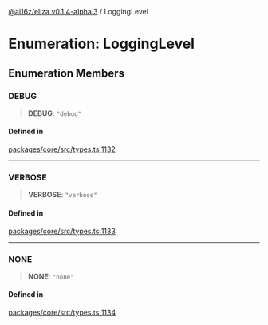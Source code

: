 [@ai16z/eliza v0.1.4-alpha.3](../index.md) / LoggingLevel

# Enumeration: LoggingLevel

## Enumeration Members

### DEBUG

> **DEBUG**: `"debug"`

#### Defined in

[packages/core/src/types.ts:1132](https://github.com/ai16z/eliza/blob/main/packages/core/src/types.ts#L1132)

***

### VERBOSE

> **VERBOSE**: `"verbose"`

#### Defined in

[packages/core/src/types.ts:1133](https://github.com/ai16z/eliza/blob/main/packages/core/src/types.ts#L1133)

***

### NONE

> **NONE**: `"none"`

#### Defined in

[packages/core/src/types.ts:1134](https://github.com/ai16z/eliza/blob/main/packages/core/src/types.ts#L1134)
